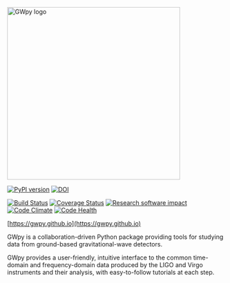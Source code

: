 <img src="https://gwpy.github.io/images/gwpy_1200.png" alt="GWpy logo" width="400" />

[![PyPI version](https://badge.fury.io/py/gwpy.svg)](http://badge.fury.io/py/gwpy) 
[![DOI](https://zenodo.org/badge/9979119.svg)](https://zenodo.org/badge/latestdoi/9979119) 

[![Build Status](https://travis-ci.org/gwpy/gwpy.svg?branch=master)](https://travis-ci.org/gwpy/gwpy) 
[![Coverage Status](https://coveralls.io/repos/gwpy/gwpy/badge.svg)](https://coveralls.io/r/gwpy/gwpy) 
[![Research software impact](http://depsy.org/api/package/pypi/gwpy/badge.svg)](http://depsy.org/package/python/gwpy) 
[![Code Climate](https://codeclimate.com/github/gwpy/gwpy/badges/gpa.svg)](https://codeclimate.com/github/gwpy/gwpy) 
[![Code Health](https://landscape.io/github/gwpy/gwpy/master/landscape.svg?style=flat)](https://landscape.io/github/gwpy/gwpy/master) 

[https://gwpy.github.io](https://gwpy.github.io)

GWpy is a collaboration-driven Python package providing tools for studying data from ground-based gravitational-wave detectors.

GWpy provides a user-friendly, intuitive interface to the common time-domain and frequency-domain data produced by the LIGO and Virgo instruments and their analysis, with easy-to-follow tutorials at each step.
